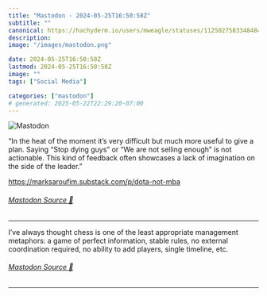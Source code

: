 ```yaml
---
title: "Mastodon - 2024-05-25T16:50:58Z"
subtitle: ""
canonical: https://hachyderm.io/users/mweagle/statuses/112502758334848467
description:
image: "/images/mastodon.png"

date: 2024-05-25T16:50:58Z
lastmod: 2024-05-25T16:50:58Z
image: ""
tags: ["Social Media"]

categories: ["mastodon"]
# generated: 2025-05-22T22:29:20-07:00
---
```

![Mastodon](/images/mastodon.png)

<p>“In the heat of the moment it’s very difficult but much more useful to give a plan. Saying “Stop dying guys” or “We are not selling enough” is not actionable. This kind of feedback often showcases a lack of imagination on the side of the leader.”</p><p><a href="https://marksaroufim.substack.com/p/dota-not-mba" target="_blank" rel="nofollow noopener noreferrer" translate="no"><span class="invisible">https://</span><span class="ellipsis">marksaroufim.substack.com/p/do</span><span class="invisible">ta-not-mba</span></a></p>


###### [Mastodon Source 🐘](https://hachyderm.io/@mweagle/112502758334848467)

___

<p>I’ve always thought chess is one of the least appropriate management metaphors: a game of perfect information, stable rules, no external coordination required, no ability to add players, single timeline, etc.</p>


###### [Mastodon Source 🐘](https://hachyderm.io/@mweagle/112502771204831542)

___
